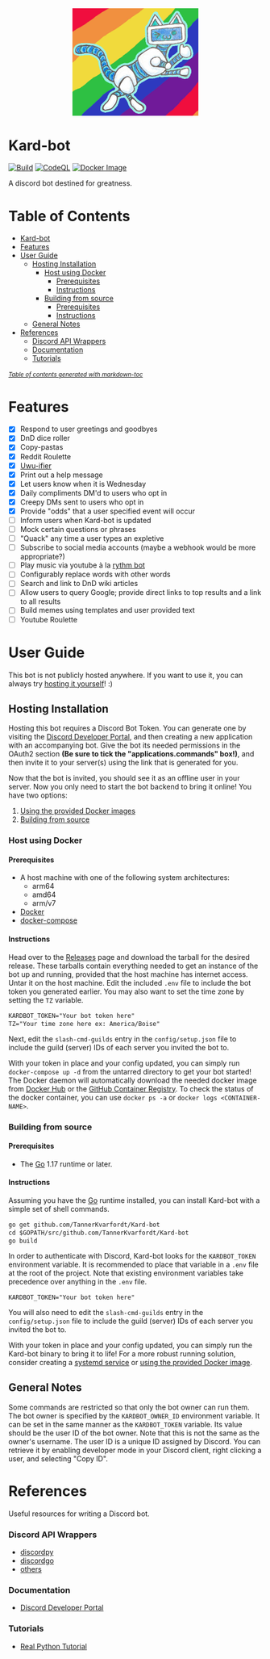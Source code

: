 <div align="center">
<img src="Robo_cat.png" alt="drawing" width="250"/>
</div>

# Kard-bot
[![Build](https://github.com/TannerKvarfordt/Kard-bot/actions/workflows/go.yml/badge.svg)](https://github.com/TannerKvarfordt/Kard-bot/actions/workflows/go.yml)
[![CodeQL](https://github.com/TannerKvarfordt/Kard-bot/actions/workflows/codeql-analysis.yml/badge.svg)](https://github.com/TannerKvarfordt/Kard-bot/actions/workflows/codeql-analysis.yml)
[![Docker Image](https://github.com/TannerKvarfordt/Kard-bot/actions/workflows/release.yml/badge.svg)](https://github.com/TannerKvarfordt/Kard-bot/actions/workflows/release.yml)


A discord bot destined for greatness.

# Table of Contents
- [Kard-bot](#kard-bot)
- [Features](#features)
- [User Guide](#user-guide)
  * [Hosting Installation](#hosting-installation)
    + [Host using Docker](#host-using-docker)
      - [Prerequisites](#prerequisites)
      - [Instructions](#instructions)
    + [Building from source](#building-from-source)
      - [Prerequisites](#prerequisites-1)
      - [Instructions](#instructions-1)
  * [General Notes](#general-notes)
- [References](#references)
    + [Discord API Wrappers](#discord-api-wrappers)
    + [Documentation](#documentation)
    + [Tutorials](#tutorials)

<small><i><a href='http://ecotrust-canada.github.io/markdown-toc/'>Table of contents generated with markdown-toc</a></i></small>


# Features

- [x] Respond to user greetings and goodbyes
- [x] DnD dice roller
- [x] Copy-pastas
- [x] Reddit Roulette
- [x] [Uwu-ifier](https://lingojam.com/uwu-ify)
- [x] Print out a help message
- [x] Let users know when it is Wednesday
- [x] Daily compliments DM'd to users who opt in
- [x] Creepy DMs sent to users who opt in
- [x] Provide "odds" that a user specified event will occur
- [ ] Inform users when Kard-bot is updated
- [ ] Mock certain questions or phrases
- [ ] "Quack" any time a user types an expletive
- [ ] Subscribe to social media accounts (maybe a webhook would be more appropriate?)
- [ ] Play music via youtube à la [rythm bot](https://rythm.fm/)
- [ ] Configurably replace words with other words
- [ ] Search and link to DnD wiki articles
- [ ] Allow users to query Google; provide direct links to top results and a link to all results
- [ ] Build memes using templates and user provided text
- [ ] Youtube Roulette

# User Guide

This bot is not publicly hosted anywhere. If you want to use it, you can always try [hosting it yourself](#hosting-installation)! :)

## Hosting Installation

Hosting this bot requires a Discord Bot Token. You can generate one by visiting the [Discord Developer Portal](https://discord.com/developers/applications),
and then creating a new application with an accompanying bot. Give the bot its needed permissions in the OAuth2 section **(Be sure to tick the "applications.commands" box!)**, and then invite it to your server(s) using the link that is generated for you.

Now that the bot is invited, you should see it as an offline user in your server. Now you only need to start the bot backend to bring it online! You have two options:
1. [Using the provided Docker images](#host-using-docker)
2. [Building from source](#building-from-source)

### Host using Docker
#### Prerequisites
- A host machine with one of the following system architectures:
  - arm64
  - amd64
  - arm/v7
- [Docker](https://www.docker.com/get-started)
- [docker-compose](https://docs.docker.com/compose/install/)

#### Instructions
Head over to the [Releases](https://github.com/TannerKvarfordt/Kard-bot/releases) page and download the tarball for the desired release.
These tarballs contain everything needed to get an instance of the bot up and running, provided that the host machine has internet access.
Untar it on the host machine. Edit the included `.env` file to include the bot token you generated earlier. You may also want to
set the time zone by setting the `TZ` variable.
```shell
KARDBOT_TOKEN="Your bot token here"
TZ="Your time zone here ex: America/Boise"
```
Next, edit the `slash-cmd-guilds` entry in the `config/setup.json` file to include the guild (server) IDs of each server you invited the bot to.

With your token in place and your config updated, you can simply run `docker-compose up -d` from the untarred directory to get your bot started!
The Docker daemon will automatically download the needed docker image from [Docker Hub](https://hub.docker.com/repository/docker/tkvarfordt/kardbot/) or the
[GitHub Container Registry](https://github.com/TannerKvarfordt/Kard-bot/pkgs/container/kard-bot). 
To check the status of the docker container, you can use `docker ps -a` or `docker logs <CONTAINER-NAME>`.

### Building from source
#### Prerequisites
- The [Go](https://golang.org/) 1.17 runtime or later.

#### Instructions
Assuming you have the [Go](https://golang.org/) runtime installed, you can install Kard-bot with a simple set of shell commands.

```shell
go get github.com/TannerKvarfordt/Kard-bot
cd $GOPATH/src/github.com/TannerKvarfordt/Kard-bot
go build
```

In order to authenticate with Discord, Kard-bot looks for the `KARDBOT_TOKEN` environment variable.
It is recommended to place that variable in a `.env` file at the root of the project. Note that existing
environment variables take precedence over anything in the `.env` file.

```shell
KARDBOT_TOKEN="Your bot token here"
```

You will also need to edit the `slash-cmd-guilds` entry in the `config/setup.json` file to include the guild (server) IDs of each server you invited the bot to.

With your token in place and your config updated, you can simply run the Kard-bot binary to bring it to life!
For a more robust running solution, consider creating a [systemd service](https://docs.fedoraproject.org/en-US/quick-docs/understanding-and-administering-systemd/#creating-new-systemd-services) or [using the provided Docker image](#host-using-docker).

## General Notes

Some commands are restricted so that only the bot owner can run them. The bot owner is specified by the `KARDBOT_OWNER_ID` environment variable.
It can be set in the same manner as the `KARDBOT_TOKEN` variable. Its value should be the user ID of the bot owner. Note that this is not the same
as the owner's username. The user ID is a unique ID assigned by Discord. You can retrieve it by enabling developer mode in your Discord client, right
clicking a user, and selecting "Copy ID".

# References

Useful resources for writing a Discord bot.

### Discord API Wrappers

- [discordpy](https://github.com/Rapptz/discord.py)
- [discordgo](https://github.com/bwmarrin/discordgo)
- [others](https://discordapi.com/unofficial/comparison.html)

### Documentation

- [Discord Developer Portal](https://discord.com/developers/docs/intro)

### Tutorials

- [Real Python Tutorial](https://realpython.com/how-to-make-a-discord-bot-python/)
